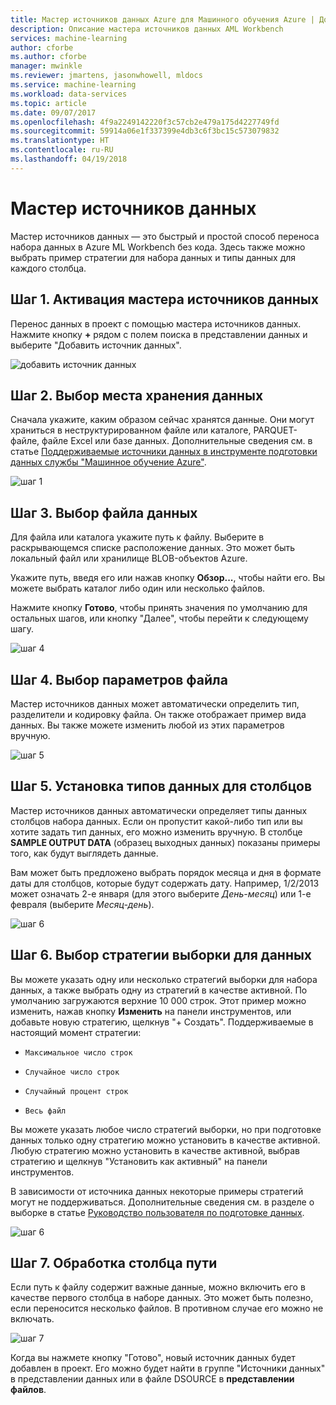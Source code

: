 ```yaml
---
title: Мастер источников данных Azure для Машинного обучения Azure | Документация Майкрософт
description: Описание мастера источников данных AML Workbench
services: machine-learning
author: cforbe
ms.author: cforbe
manager: mwinkle
ms.reviewer: jmartens, jasonwhowell, mldocs
ms.service: machine-learning
ms.workload: data-services
ms.topic: article
ms.date: 09/07/2017
ms.openlocfilehash: 4f9a2249142220f3c57cb2e479a175d4227749fd
ms.sourcegitcommit: 59914a06e1f337399e4db3c6f3bc15c573079832
ms.translationtype: HT
ms.contentlocale: ru-RU
ms.lasthandoff: 04/19/2018
---
```

# <a name="data-source-wizard"></a>Мастер источников данных #

Мастер источников данных — это быстрый и простой способ переноса набора данных в Azure ML Workbench без кода. Здесь также можно выбрать пример стратегии для набора данных и типы данных для каждого столбца. 

## <a name="step-1-trigger-the-data-source-wizard"></a>Шаг 1. Активация мастера источников данных ## 

Перенос данных в проект с помощью мастера источников данных. Нажмите кнопку **+** рядом с полем поиска в представлении данных и выберите "Добавить источник данных". 

![добавить источник данных](media/data-source-wizard/add-data-source.png)

## <a name="step-2-select-where-data-is-stored"></a>Шаг 2. Выбор места хранения данных ##
Сначала укажите, каким образом сейчас хранятся данные. Они могут храниться в неструктурированном файле или каталоге, PARQUET-файле, файле Excel или базе данных. Дополнительные сведения см. в статье [Поддерживаемые источники данных в инструменте подготовки данных службы "Машинное обучение Azure"](data-prep-appendix2-supported-data-sources.md).

![шаг 1](media/data-source-wizard/step1.png)

## <a name="step-3-select-data-file"></a>Шаг 3. Выбор файла данных ##
Для файла или каталога укажите путь к файлу. Выберите в раскрывающемся списке расположение данных. Это может быть локальный файл или хранилище BLOB-объектов Azure. 

Укажите путь, введя его или нажав кнопку **Обзор...**, чтобы найти его. Вы можете выбрать каталог либо один или несколько файлов.

Нажмите кнопку **Готово**, чтобы принять значения по умолчанию для остальных шагов, или кнопку "Далее", чтобы перейти к следующему шагу.


![шаг 4](media/data-source-wizard/step2.png)

## <a name="step-4-choose-file-parameters"></a>Шаг 4. Выбор параметров файла ##

Мастер источников данных может автоматически определить тип, разделители и кодировку файла. Он также отображает пример вида данных. Вы также можете изменить любой из этих параметров вручную. 

![шаг 5](media/data-source-wizard/step3.png)

## <a name="step-5-set-data-types-for-columns"></a>Шаг 5. Установка типов данных для столбцов ##

Мастер источников данных автоматически определяет типы данных столбцов набора данных. Если он пропустит какой-либо тип или вы хотите задать тип данных, его можно изменить вручную. В столбце **SAMPLE OUTPUT DATA** (образец выходных данных) показаны примеры того, как будут выглядеть данные.

Вам может быть предложено выбрать порядок месяца и дня в формате даты для столбцов, которые будут содержать дату. Например, 1/2/2013 может означать 2-е января (для этого выберите *День-месяц*) или 1-е февраля (выберите *Месяц-день*).

![шаг 6](media/data-source-wizard/step4.png)

## <a name="step-6-choose-sampling-strategy-for-data"></a>Шаг 6. Выбор стратегии выборки для данных ##

Вы можете указать одну или несколько стратегий выборки для набора данных, а также выбрать одну из стратегий в качестве активной. По умолчанию загружаются верхние 10 000 строк. Этот пример можно изменить, нажав кнопку **Изменить** на панели инструментов, или добавьте новую стратегию, щелкнув "+ Создать". Поддерживаемые в настоящий момент стратегии:

-     Максимальное число строк
-     Случайное число строк
-     Случайный процент строк
-     Весь файл

Вы можете указать любое число стратегий выборки, но при подготовке данных только одну стратегию можно установить в качестве активной. Любую стратегию можно установить в качестве активной, выбрав стратегию и щелкнув "Установить как активный" на панели инструментов.

В зависимости от источника данных некоторые примеры стратегий могут не поддерживаться. Дополнительные сведения см. в разделе о выборке в статье [Руководство пользователя по подготовке данных](data-prep-user-guide.md). 

![шаг 6](media/data-source-wizard/step5.png)

## <a name="step-7-path-column-handling"></a>Шаг 7. Обработка столбца пути ##

Если путь к файлу содержит важные данные, можно включить его в качестве первого столбца в наборе данных. Это может быть полезно, если переносится несколько файлов. В противном случае его можно не включать.

![шаг 7](media/data-source-wizard/step6.png)

Когда вы нажмете кнопку "Готово", новый источник данных будет добавлен в проект. Его можно будет найти в группе "Источники данных" в представлении данных или в файле DSOURCE в **представлении файлов**.
